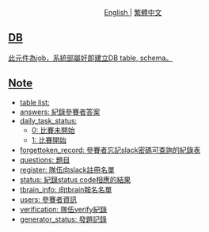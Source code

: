 <p align="center">
  <a href="./README.md"> English </a> | <a href="./README.zh-TW.md"> 繁體中文
</p>

## DB
此元件為job，系統部屬好即建立DB table, schema。

## Note
- table list:
- answers: 紀錄參賽者答案
- daily_task_status: 
  - 0: 比賽未開始
  - 1: 比賽開始
- forgettoken_record: 參賽者忘記slack密碼可查詢的紀錄表
- questions: 題目
- register: 隊伍向slack註冊名單
- status: 紀錄status code相應的結果
- tbrain_info: 向tbrain報名名單
- users: 參賽者資訊
- verification: 隊伍verify紀錄
- generator_status: 發題記錄